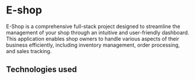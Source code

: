 # E-shop
E-Shop is a comprehensive full-stack project designed to streamline the management of your shop through an intuitive and user-friendly dashboard. This application enables shop owners to handle various aspects of their business efficiently, including inventory management, order processing, and sales tracking.
## Technologies used
